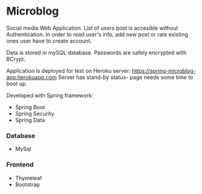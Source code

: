 # Microblog

Social media Web Application. List of users post is accesible without Authentication. In order to read user's info, 
add new post or rate existing ones user have to create account.

Data is stored in mySQL database. Passwords are safely encrypted with BCrypt.

Application is deployed for test on Heroku server: https://spring-microblog-app.herokuapp.com
Server has stand-by status- page needs some time to boot up.


Developed with Spring framework:
* Spring Boot
* Spring Security
* Spring Data

### Database
* MySql

### Frontend
* Thymeleaf
* Bootstrap
